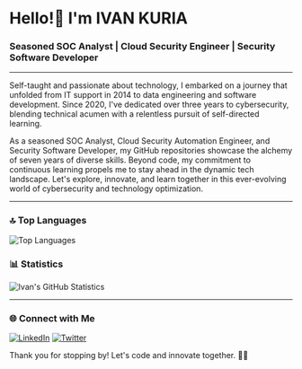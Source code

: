 # Hello!👋 I'm **IVAN KURIA**
### Seasoned SOC Analyst | Cloud Security Engineer | Security Software Developer

---

Self-taught and passionate about technology, I embarked on a journey that unfolded from IT support in 2014 to data engineering and software development. Since 2020, I've dedicated over three years to cybersecurity, blending technical acumen with a relentless pursuit of self-directed learning.

As a seasoned SOC Analyst, Cloud Security Automation Engineer, and Security Software Developer, my GitHub repositories showcase the alchemy of seven years of diverse skills. Beyond code, my commitment to continuous learning propels me to stay ahead in the dynamic tech landscape. Let's explore, innovate, and learn together in this ever-evolving world of cybersecurity and technology optimization.

---

### 🔝 Top Languages
![Top Languages](https://github-readme-stats.vercel.app/api/top-langs/?username=i-am-ivan&layout=compact&theme=dark)

### 📊 Statistics
![Ivan's GitHub Statistics](https://github-readme-stats.vercel.app/api?username=i-am-ivan&show_icons=true&theme=dark)

---

### 🌐 Connect with Me
[![LinkedIn](https://img.shields.io/badge/-LinkedIn-blue?style=flat-square&logo=linkedin&logoColor=white&link=https://www.linkedin.com/in/ivan-j-kuria-p/)](https://www.linkedin.com/in/ivan-j-kuria-p/) [![Twitter](https://img.shields.io/badge/-Twitter-1DA1F2?style=flat-square&logo=twitter&logoColor=white&link=https://twitter.com/@jovicorp-studio/)](https://twitter.com/@jovicorp-studio/)

Thank you for stopping by! Let's code and innovate together. 🚀✨
